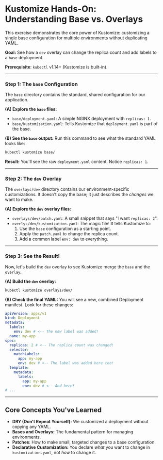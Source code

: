 # Kustomize Hands-On: Understanding Base vs. Overlays

This exercise demonstrates the core power of Kustomize: customizing a single base configuration for multiple environments without duplicating YAML.

**Goal:** See how a `dev` overlay can change the replica count and add labels to a `base` deployment.

**Prerequisite:** `kubectl` v1.14+ (Kustomize is built-in).

---

### Step 1: The `base` Configuration

The `base` directory contains the standard, shared configuration for our application.

**(A) Explore the `base` files:**

- `base/deployment.yaml`: A simple NGINX deployment with `replicas: 1`.
- `base/kustomization.yaml`: Tells Kustomize that `deployment.yaml` is part of the base.

**(B) See the `base` output:**
Run this command to see what the standard YAML looks like:

```sh
kubectl kustomize base/
```

**Result:** You'll see the raw `deployment.yaml` content. Notice `replicas: 1`.

---

### Step 2: The `dev` Overlay

The `overlays/dev` directory contains our environment-specific customizations. It doesn't copy the base; it just describes the _changes_ we want to make.

**(A) Explore the `dev` overlay files:**

- `overlays/dev/patch.yaml`: A small snippet that says "I want `replicas: 2`".
- `overlys/dev/kustomization.yaml`: The magic file! It tells Kustomize to:
  1. Use the `base` configuration as a starting point.
  2. Apply the `patch.yaml` to change the replica count.
  3. Add a common label `env: dev` to everything.

---

### Step 3: See the Result!

Now, let's build the `dev` overlay to see Kustomize merge the `base` and the `overlay`.

**(A) Build the `dev` overlay:**

```sh
kubectl kustomize overlays/dev/
```

**(B) Check the final YAML:**
You will see a new, combined Deployment manifest. Look for these changes:

```yaml
apiVersion: apps/v1
kind: Deployment
metadata:
  labels:
    env: dev # <-- The new label was added!
  name: my-app
spec:
  replicas: 2 # <-- The replica count was changed!
  selector:
    matchLabels:
      app: my-app
      env: dev # <-- The label was added here too!
  template:
    metadata:
      labels:
        app: my-app
        env: dev # <-- And here!
# ...
```

---

## Core Concepts You've Learned

- **DRY (Don't Repeat Yourself):** We customized a deployment without copying any YAML.
- **Bases and Overlays:** The fundamental pattern for managing environments.
- **Patches:** How to make small, targeted changes to a base configuration.
- **Declarative Customization:** You declare _what_ you want to change in `kustomization.yaml`, not _how_ to change it.
